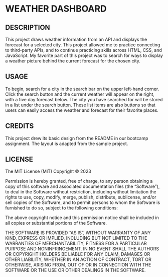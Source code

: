 # WEATHER DASHBOARD

## DESCRIPTION
This project draws weather information from an API and displays the forecast for a selected city. This project allowed me to practice connecting to third-party APIs, and to continue practicing skills across HTML, CSS, and JavaScript. My favorite part of this project was to search for ways to display a weather picture behind the current forecast for the chosen city.

## USAGE
To begin, search for a city in the search bar on the upper left-hand corner. Click the search button and the current weather will appear on the right, with a five day forecast below. The city you have searched for will be stored in a list under the search button. These list items are also buttons so that users can easily access the weather and forecast for their favorite places.

## CREDITS
This project drew its basic design from the README in our bootcamp assignment. The layout is adapted from the sample project.

## LICENSE
The MIT License (MIT)
Copyright © 2023 <copyright holders>

Permission is hereby granted, free of charge, to any person obtaining a copy of this software and associated documentation files (the “Software”), to deal in the Software without restriction, including without limitation the rights to use, copy, modify, merge, publish, distribute, sublicense, and/or sell copies of the Software, and to permit persons to whom the Software is furnished to do so, subject to the following conditions:

The above copyright notice and this permission notice shall be included in all copies or substantial portions of the Software.

THE SOFTWARE IS PROVIDED “AS IS”, WITHOUT WARRANTY OF ANY KIND, EXPRESS OR IMPLIED, INCLUDING BUT NOT LIMITED TO THE WARRANTIES OF MERCHANTABILITY, FITNESS FOR A PARTICULAR PURPOSE AND NONINFRINGEMENT. IN NO EVENT SHALL THE AUTHORS OR COPYRIGHT HOLDERS BE LIABLE FOR ANY CLAIM, DAMAGES OR OTHER LIABILITY, WHETHER IN AN ACTION OF CONTRACT, TORT OR OTHERWISE, ARISING FROM, OUT OF OR IN CONNECTION WITH THE SOFTWARE OR THE USE OR OTHER DEALINGS IN THE SOFTWARE.